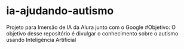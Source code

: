 # ia-ajudando-autismo
Projeto para Imersão de IA da Alura junto com o Google
#Objetivo:
O objetivo desse repositório é divulgar o conhecimento sobre o autismo usando Inteligência Artificial
